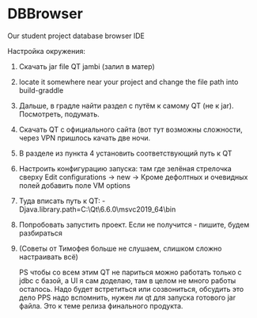 # DBBrowser
Our student project database browser IDE

Настройка окружения:
 1) Скачать jar file QT jambi (залил в матер)
 2) locate it somewhere near your project and change the file path into build-graddle
 3) Дальше, в градле найти раздел с путём к самому QT (не к jar). Посмотреть, подумать.
 4) Скачать QT с официального сайта (вот тут возможны сложности, через VPN пришлось качать две ночи.
 5) В разделе из пункта 4 установить соответствующий путь к QT
 6) Настроить конфигурацию запуска: там где зелёная стрелочка сверху Edit configurations -> new -> Кроме дефолтных и очевидных полей добавить поле VM options
 7) Туда вписать путь к QT: -Djava.library.path=C:\Qt\6.6.0\msvc2019_64\bin
 8) Попробовать запустить проект. Если не получится - пишите, будем разбираться
 9) (Советы от Тимофея больше не слушаем, слишком сложно настраивать всё)

     PS чтобы со всем этим QT не париться можно работать только с jdbc с базой, а UI я сам доделаю, там в целом не много работы осталось.
     Надо будет встретиться или созвониться, обсудить это дело
     PPS надо вспомнить, нужен ли qt для запуска готового jar файла. Это к теме релиза финального продукта.
